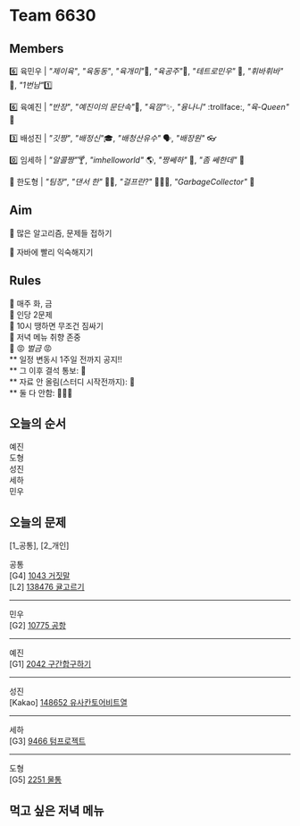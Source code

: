 # Team 6630

## Members

:six: 육민우 | _"제이육"_, _"육동동"_, _"육개미"_:ant:, _"육공주"_:princess:, _"테트로민우"_ 🧩, _"휘바휘바"_ 🙌, _"1번남"_:one:

:six: 육예진 | _"반장"_, _"예진이의 문단속"_:door:, _"육깜"_:sparkles:, _"융나니"_ :trollface:, _"육-Queen"_ 👑

:three: 배성진 | _"깃짱"_, _"배정신"_:mortar_board:, _"배청산유수"_ 🗣️, _"배장원"_ :eyeglasses:

:zero: 임세하 | _"알콜짱"_:cocktail:, _"imhelloworld"_ 🌎, _"짱쎄하"_ 💪, _"좀 쎄한데"_ 👀

💯 한도형 | _"팀장"_, _"댄서 한"_ 🕺🏻, _"걸프란?"_ 🤷🏻‍♀️, _"GarbageCollector"_ 🤖

## Aim

:dart: 많은 알고리즘, 문제들 접하기

:dart: 자바에 빨리 익숙해지기

## Rules

:pushpin: 매주 화, 금  
:pushpin: 인당 2문제  
:pushpin: 10시 땡하면 무조건 짐싸기  
:pushpin: 저녁 메뉴 취향 존중  
:pushpin: :rage: _벌금_ :rage:  
** 일정 변동시 1주일 전까지 공지!!  
** 그 이후 결석 통보: :money_with_wings:  
** 자료 안 올림(스터디 시작전까지): :money_with_wings:  
** 둘 다 안함: :money_with_wings::money_with_wings::money_with_wings:

## 오늘의 순서

예진  
도형  
성진  
세하  
민우

## 오늘의 문제

[1_공통], [2_개인]

공통  
[G4] [1043 거짓말](https://www.acmicpc.net/problem/1043)  
[L2] [138476 귤고르기](https://school.programmers.co.kr/learn/courses/30/lessons/138476)

---

민우  
[G2] [10775 공항](https://www.acmicpc.net/problem/10775)

---

예진  
[G1] [2042 구간합구하기](https://www.acmicpc.net/problem/2042)

---

성진  
[Kakao] [148652 유사칸토어비트열](https://school.programmers.co.kr/learn/courses/30/lessons/148652)

---

세하  
[G3] [9466 텀프로젝트](https://www.acmicpc.net/problem/9466)

---

도형  
[G5] [2251 물통](https://www.acmicpc.net/problem/2251)

## 먹고 싶은 저녁 메뉴

